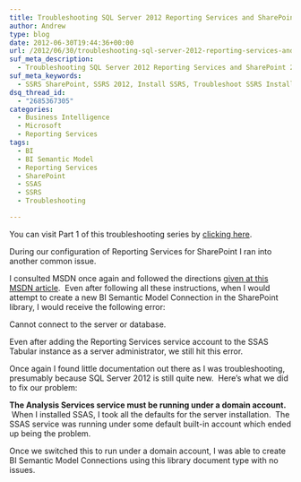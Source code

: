 ```yaml
---
title: Troubleshooting SQL Server 2012 Reporting Services and SharePoint 2010 Integration (Part 2)
author: Andrew
type: blog
date: 2012-06-30T19:44:36+00:00
url: /2012/06/30/troubleshooting-sql-server-2012-reporting-services-and-sharepoint-2010-integration-part-2/
suf_meta_description:
  - Troubleshooting SQL Server 2012 Reporting Services and SharePoint 2010 Integration
suf_meta_keywords:
  - SSRS SharePoint, SSRS 2012, Install SSRS, Troubleshoot SSRS Installation
dsq_thread_id:
  - "2685367305"
categories:
  - Business Intelligence
  - Microsoft
  - Reporting Services
tags:
  - BI
  - BI Semantic Model
  - Reporting Services
  - SharePoint
  - SSAS
  - SSRS
  - Troubleshooting

---
```

You can visit Part 1 of this troubleshooting series by [clicking here][1].

During our configuration of Reporting Services for SharePoint I ran into another common issue.

I consulted MSDN once again and followed the directions <a title="PowerPivot BI Semantic Model Connection (.bism) " href="http://msdn.microsoft.com/en-us/library/gg471575.aspx" target="_blank">given at this MSDN article</a>.  Even after following all these instructions, when I would attempt to create a new BI Semantic Model Connection in the SharePoint library, I would receive the following error:

<div class="note">
  Cannot connect to the server or database.
</div>

Even after adding the Reporting Services service account to the SSAS Tabular instance as a server administrator, we still hit this error.

Once again I found little documentation out there as I was troubleshooting, presumably because SQL Server 2012 is still quite new.  Here&#8217;s what we did to fix our problem:

<div class="note">
  <strong>The Analysis Services service must be running under a domain account.</strong>  When I installed SSAS, I took all the defaults for the server installation.  The SSAS service was running under some default built-in account which ended up being the problem.
</div>

Once we switched this to run under a domain account, I was able to create BI Semantic Model Connections using this library document type with no issues.

 [1]: http://andrewcbancroft.com/2012/06/30/troubleshooting-sql-server-2012-reporting-services-and-sharepoint-2010-integration-part-1/ "Troubleshooting SQL Server 2012 Reporting Services and SharePoint 2010 Integration (Part 1)"